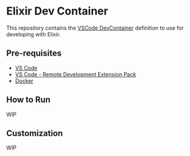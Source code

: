 # Elixir Dev Container
This repository contains the [VSCode DevContainer](https://microsoft.github.io/code-with-engineering-playbook/developer-experience/devcontainers/) definition to use for developing with Elixir.

## Pre-requisites
- [VS Code](https://code.visualstudio.com/)
- [VS Code - Remote Development Extension Pack](https://aka.ms/vscode-remote/download/extension)
- [Docker](https://www.docker.com/get-started)

## How to Run
WIP

## Customization
WIP


